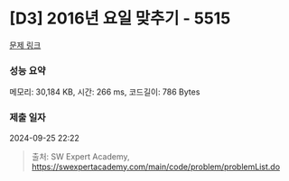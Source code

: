 # [D3] 2016년 요일 맞추기 - 5515 

[문제 링크](https://swexpertacademy.com/main/code/problem/problemDetail.do?contestProbId=AWWOwecaFrIDFAV4) 

### 성능 요약

메모리: 30,184 KB, 시간: 266 ms, 코드길이: 786 Bytes

### 제출 일자

2024-09-25 22:22



> 출처: SW Expert Academy, https://swexpertacademy.com/main/code/problem/problemList.do